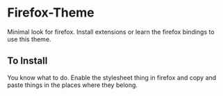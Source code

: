 # Firefox-Theme

Minimal look for firefox.
Install extensions or learn the firefox bindings to use this theme.

## To Install
 
You know what to do. Enable the stylesheet thing in firefox and copy and paste things in the places where they belong.
